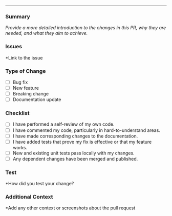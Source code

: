 ---

### Summary

_Provide a more detailed introduction to the changes in this PR, why they are needed, and what they aim to achieve._

### Issues

\*Link to the issue

### Type of Change

- [ ] Bug fix
- [ ] New feature
- [ ] Breaking change
- [ ] Documentation update

### Checklist

- [ ] I have performed a self-review of my own code.
- [ ] I have commented my code, particularly in hard-to-understand areas.
- [ ] I have made corresponding changes to the documentation.
- [ ] I have added tests that prove my fix is effective or that my feature works.
- [ ] New and existing unit tests pass locally with my changes.
- [ ] Any dependent changes have been merged and published.

### Test

\*How did you test your change?

### Additional Context

\*Add any other context or screenshots about the pull request
